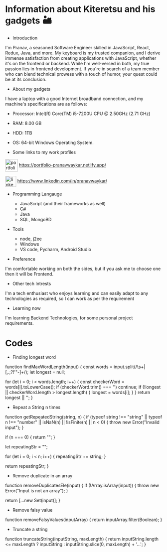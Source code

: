 # Information about Kiteretsu and his gadgets 🏜

- Introduction

I'm Pranav, a seasoned Software Engineer skilled in JavaScript, React, Redux, Java, and more. My keyboard is my trusted companion, and I derive immense satisfaction from creating applications with JavaScript, whether it's on the frontend or backend. While I'm well-versed in both, my true passion lies in frontend development. If you're in search of a team member who can blend technical prowess with a touch of humor, your quest could be at its conclusion.

- About my gadgets

I have a laptop with a good Internet broadband connection, and my machine's specifications are as follows:

  - Processor: Intel(R) Core(TM) i5-7200U CPU @ 2.50GHz (2.71 GHz)
  - RAM: 8.00 GB
  - HDD: 1TB
  - OS: 64-bit Windows Operating System.

- Some links to my work profiles

<a href="https://portfolio-pranavwaykar.netlify.app/" target="blank"><img align="center" src="https://cdn.pixabay.com/photo/2016/08/20/05/38/avatar-1606916_1280.png" alt="portfolio-icon" height="40" width="40" /></a>
https://portfolio-pranavwaykar.netlify.app/


<a href="https://www.linkedin.com/in/pranavwaykar/" target="blank"><img align="center" src="https://raw.githubusercontent.com/rahuldkjain/github-profile-readme-generator/master/src/images/icons/Social/linked-in-alt.svg" alt="linkedin-icon" height="35" width="35" /></a>
https://www.linkedin.com/in/pranavwaykar/

- Programming Langauge

  - JavaScript (and their frameworks as well)
  - C#
  - Java
  - SQL, MongoBD

- Tools

  - node, j2ee
  - Windows
  - VS code, Pycharm, Android Studio

- Preference

I'm comfortable working on both the sides, but if you ask me to choose one then it will be Frontend.

- Other tech Intrests

I'm a tech enthusiast who enjoys learning and can easily adapt to any technologies as required, so I can work as per the requirement

- Learning now

I'm learning Backend Technologies, for some personal project requirements.

# Codes

- Finding longest word

function findMaxWordLength(input) {
const words = input.split(/\s+|[,.;?!'"-]+/);
let longest = null;

for (let i = 0; i < words.length; i++) {
const checkerWord = words[i].toLowerCase();
if (checkerWord.trim() === '') continue;
if (!longest || checkerWord.length > longest.length) {
longest = words[i];
}
}
return longest || '';
}

- Repeat a String n times

function getRepeatedString(string, n) {
if (typeof string !== "string" || typeof n !== "number" || isNaN(n) || !isFinite(n) || n < 0) {
throw new Error("Invalid input");
}

if (n === 0) {
return "";
}

let repeatingStr = "";

for (let i = 0; i < n; i++) {
repeatingStr += string;
}

return repeatingStr;
}

- Remove duplicate in an array

function removeDuplicatesEle(input) {
if (!Array.isArray(input)) {
throw new Error("Input is not an array");
}

return [...new Set(input)];
}

- Remove falsy value

function removeFalsyValues(inputArray) {
return inputArray.filter(Boolean);
}

- Truncate a string

function truncateString(inputString, maxLength) {
return inputString.length <= maxLength ? inputString : inputString.slice(0, maxLength) + '...';
}
